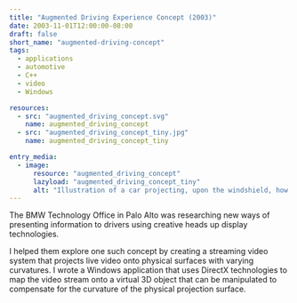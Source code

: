 ```yaml
---
title: "Augmented Driving Experience Concept (2003)"
date: 2003-11-01T12:00:00-08:00
draft: false
short_name: "augmented-driving-concept"
tags:
  - applications
  - automotive
  - C++
  - video
  - Windows

resources:
  - src: "augmented_driving_concept.svg"
    name: augmented_driving_concept
  - src: "augmented_driving_concept_tiny.jpg"
    name: augmented_driving_concept_tiny

entry_media:
  - image:
      resource: "augmented_driving_concept"
      lazyload: "augmented_driving_concept_tiny"
      alt: "Illustration of a car projecting, upon the windshield, how many points various pedestrians are worth"
---
```

The BMW Technology Office in Palo Alto was researching new ways of presenting information to drivers using creative heads up display technologies.

I helped them explore one such concept by creating a streaming video system that projects live video onto physical surfaces with varying curvatures. I wrote a Windows application that uses DirectX technologies to map the video stream onto a virtual 3D object that can be manipulated to compensate for the curvature of the physical projection surface.
